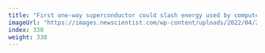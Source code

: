 ```yaml
---
title: "First one-way superconductor could slash energy used by computers"
imageUrl: "https://images.newscientist.com/wp-content/uploads/2022/04/27110322/SEI_100916112.jpg?width=600"
index: 330
weight: 330
---
```

